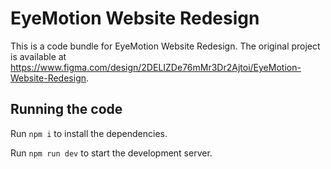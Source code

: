 
  # EyeMotion Website Redesign

  This is a code bundle for EyeMotion Website Redesign. The original project is available at https://www.figma.com/design/2DELIZDe76mMr3Dr2Ajtoi/EyeMotion-Website-Redesign.

  ## Running the code

  Run `npm i` to install the dependencies.

  Run `npm run dev` to start the development server.
  